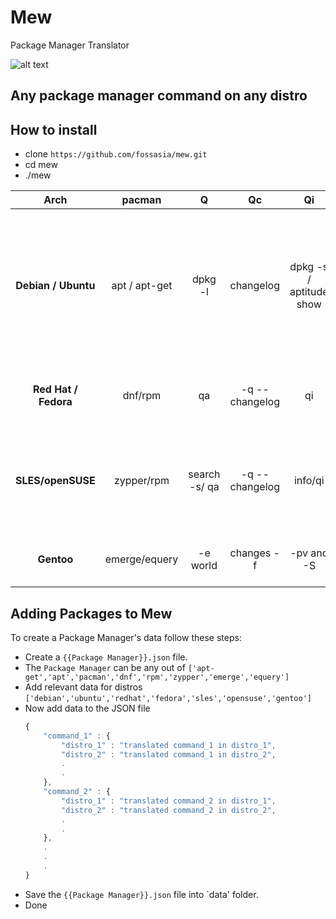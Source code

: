 # Mew

Package Manager Translator

![alt text](https://github.com/fossasia/mew/blob/master/graphics/logo.png "kind of a logo")

## Any package manager command on any distro

## How to install

   * clone `https://github.com/fossasia/mew.git`
   * cd mew
   * ./mew

Arch | pacman | Q | Qc | Qi | Ql | Qm | Qo | Qp | Qs | Qu | Rn | Rns | Rs | S | Sc/Scc | Si | Sii | Sl | Ss | Syu | Sw | Sy | U
:--: | :--: | :--: | :--: | :--: | :--: | :--: | :--: | :--: | :--: | :--: | :--: | :--: | :--: | :--: | :--: | :--: | :--: | :--: | :--: | :--: | :--: | :--: | :--:
**Debian / Ubuntu** | apt / apt-get | dpkg -l | changelog | dpkg -s / aptitude show| dpkg -L|aptitude purge '~o'| dpkg -S / dlocate| dpkg -I | aptitude search '~i(~n $name\|~d $description)'| apt-get upgrade -> n| | | apt remove | apt install --reinstall |  apt autoclean/ apt clean |apt-cache show / aptitude show |apt-cache rdepends / aptitude search ~D$pattern|apt-cache dumpavail apt-cache dump (Cache only) apt-cache pkgnames |apt search| apt update && apt upgrade | apt install --download-only (into the package cache) apt download (bypass the package cache)|  apt-get update| apt install|
**Red Hat / Fedora** | dnf/rpm |qa |   -q --changelog|qi|ql |package-cleanup --orphans|rpm -qf (installed only) or dnf provides (everything) | rpm -qp |  rpm -qa '*\<str>\*'| dnf list updates, dnf check-update | | |dnf remove   |  dnf reinstall | dnf clean all| dnf info|dnf repoquery --alldeps --whatrequires  |  dnf list available|dnf search |  dnf upgrade | dnf download |dnf clean expire-cache && dnf check-update | dnf install |
**SLES/openSUSE**| zypper/rpm |search -s/ qa|   -q --changelog|info/qi |ql | | zypper search -f  | | |zypper list-updates zypper patch-check (just for patches)  | | |zypper remove / zypper rm | zypper install --force |  zypper clean | zypper info| zypper search --requires |zypper packages| zypper search zypper se [-s] | zypper update zypper up| zypper --download-only |zypper refresh zypper ref| zypper in|
**Gentoo** | emerge/equery |  -e world  |  changes -f  |-pv and -S|files | | equery belongs| |eix -S -I |emerge -uDNp world  | | |emerge -C | emerge -1O  |  eclean distfiles |emerge -pv and emerge -S |equery depends |emerge -ep world  |emerge -S  |emerge -u world |emerge --fetchonly |emerge --sync;layman -S  | emerge |


## Adding Packages to Mew

To create a Package Manager's data follow these steps:

* Create a `{{Package Manager}}.json` file.
* The `Package Manager` can be any out of `['apt-get','apt','pacman','dnf','rpm','zypper','emerge','equery']`
* Add relevant data for distros `['debian','ubuntu','redhat','fedora','sles','opensuse','gentoo']`
* Now add data to the JSON file
	```javascript
	{
		"command_1" : {
			"distro_1" : "translated command_1 in distro_1",
			"distro_2" : "translated command_1 in distro_2",
			.
			.
		},
		"command_2" : {
			"distro_1" : "translated command_2 in distro_1",
			"distro_2" : "translated command_2 in distro_2",
			.
			.
		},
		.
		.
		.
	}
	```
* Save the `{{Package Manager}}.json` file into `data' folder.
* Done
